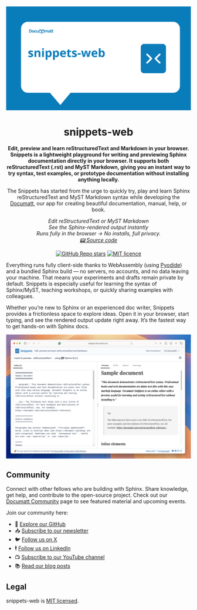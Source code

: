 <div align="center">

![Project hero image](https://github.com/documatt/snippets-web/blob/main/public/images/hero.svg?raw=true)

# snippets-web

<!-- Major intro -->

**Edit, preview and learn reStructuredText and Markdown in your browser. Snippets is a lightweight playground for writing and previewing Sphinx documentation directly in your browser. It supports both reStructuredText (.rst) and MyST Markdown, giving you an instant way to try syntax, test examples, or prototype documentation without installing anything locally.**

<!-- Minor intro -->

The Snippets has started from the urge to quickly try, play and learn Sphinx reStructuredText and MyST Markdown syntax while developing the [Documatt](https://documatt.com), our app for creating beautiful documentation, manual, help, or book.

<!-- Highlights in points -->

_Edit reStructuredText or MyST Markdown_\
_See the Sphinx-rendered output instantly_\
_Runs fully in the browser → No installs, full privacy._\
_[📟 Source code](https://github.com/documatt/snippets-web)_

<!-- Badges -->

[![GitHub Repo stars](https://img.shields.io/github/stars/documatt/snippets-web?style=flat&logo=github&labelColor=097cba&color=163B36)](https://github.com/documatt/snippets-web)
[![MIT licence](https://img.shields.io/badge/license-MIT-blue?labelColor=097cba&color=163B36)](https://raw.githubusercontent.com/documatt/snippets-web/refs/heads/main/LICENSE)

</div>

<!-- Very short intro -->

Everything runs fully client-side thanks to WebAssembly (using [Pyodide](https://pyodide.org)) and a bundled Sphinx build — no servers, no accounts, and no data leaving your machine. That means your experiments and drafts remain private by default. Snippets is especially useful for learning the syntax of Sphinx/MyST, teaching workshops, or quickly sharing examples with colleagues.

Whether you’re new to Sphinx or an experienced doc writer, Snippets provides a frictionless space to explore ideas. Open it in your browser, start typing, and see the rendered output update right away. It’s the fastest way to get hands-on with Sphinx docs.

<!-- Screenshot / video -->

![Screenshot of Snippets](https://github.com/documatt/snippets-web/blob/main/public/images/screenshot.webp?raw=true)

## Community

Connect with other fellows who are building with Sphinx. Share knowledge, get help,
and contribute to the open-source project. Check out
our [Documatt Community](https://documatt.com/community) page to see featured material and upcoming events.

Join our community here:

- 🌟 [Explore our GitHub](https://github.com/documatt)
- 📥 [Subscribe to our newsletter](https://documatt.com/newsletter-signup/)
- 🐦 [Follow us on X](https://x.com/documattcom)
- 🕴️ [Follow us on LinkedIn](https://www.linkedin.com/company/documattcom)
- 📺 [Subscribe to our YouTube channel](https://www.youtube.com/@Documatt)
- 📚 [Read our blog posts](https://documatt.com/blog)

## Legal

snippets-web is [MIT licensed](https://raw.githubusercontent.com/documatt/snippets-web/refs/heads/main/LICENSE).
